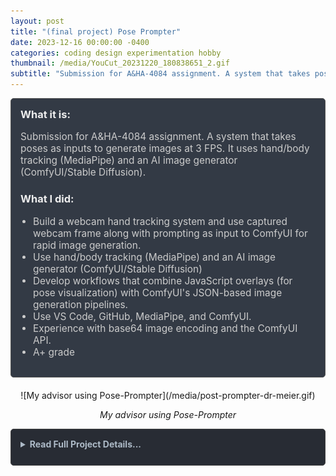 ```yaml
---
layout: post
title: "(final project) Pose Prompter"
date: 2023-12-16 00:00:00 -0400
categories: coding design experimentation hobby
thumbnail: /media/YouCut_20231220_180838651_2.gif
subtitle: "Submission for A&HA-4084 assignment. A system that takes poses as inputs to generate images at 3 FPS. It uses hand/body tracking (MediaPipe) and an AI image generator (ComfyUI/Stable Diffusion)."
---
```


<div style="padding: 15px; border: 1px solid #555; border-radius: 5px; margin-bottom: 20px; background-color: #333a45;">
  <h3 style="margin-top: 0; color: #eee;">What it is:</h3>
  <p style="font-size: 1.1em; color: #ccc;">Submission for A&HA-4084 assignment. A system that takes poses as inputs to generate images at 3 FPS. It uses hand/body tracking (MediaPipe) and an AI image generator (ComfyUI/Stable Diffusion).</p>
  
  <h3 style="color: #eee;">What I did:</h3>
  <ul style="font-size: 1.1em; list-style-type: disc; padding-left: 20px; color: #ccc;">
    <li>Build a webcam hand tracking system and use captured webcam frame along with prompting as input to ComfyUI for rapid image generation.</li>
    <li>Use hand/body tracking (MediaPipe) and an AI image generator (ComfyUI/Stable Diffusion)</li>
    <li>Develop workflows that combine JavaScript overlays (for pose visualization) with ComfyUI's JSON-based image generation pipelines.</li>
    <li>Use VS Code, GitHub, MediaPipe, and ComfyUI.</li>
    <li>Experience with base64 image encoding and the ComfyUI API.</li>
    <li>A+ grade</li>
  </ul>
</div>

<div style="text-align: center;" markdown="1">
  ![My advisor using Pose-Prompter](/media/post-prompter-dr-meier.gif)
  <p><em>My advisor using Pose-Prompter</em></p>
</div>

<details style="margin-bottom: 20px; background-color: #282c34; padding: 15px; border-radius: 5px; border: 1px solid #444;">
<summary style="cursor: pointer; font-weight: bold; color: #adbac7; margin-bottom: 10px;">Read Full Project Details...</summary>
<div markdown="1">

---

*This blog post is submission for final project for A&HA-4084 at Teachers College*

---

This is a pose prompter machine. It displays a generated image that is prompted by a text prompt and a user's pose in front of a webcam. It is a combination of real-time hand tracking with automated image generation. It is a novel way of prompting for AI image generation. The system operates in two components: 'app_camera.py' and 'index-camera.html' are focused on real-time hand tracking, while 'app.py' and 'index.html' send and receive data from the image generator. The flagship workflow is a moon above a beach horizon with aurora borealis.

I used several applications and platforms to make this project:

- GPT4: writing code and software walkthrough
- VS Code: writing code and file management
- Github: software and asking for advice 
- MediaPipe: body tracking
- ComfyUI: image generating software (a version of Stable Diffusion)

*note: I refer to ComfyUI as 'ComfyUI' even when not referring to the user interface component of ComfyUI. It seems to be the convention in the community.

## Code

All code for this project is available on GitHub at [https://github.com/mkg2145/pose-prompter](https://github.com/mkg2145/pose-prompter)

The project is made up of two components, the camera component that captures a screenshot of the JavaScript overlay, and the image generation component that uses that screenshot as an input for the image generator (ComfyUI) and displays the output image on a webUI.

## Camera component: 'app_camera.py' and 'index-camera.html'

![First Experiment](/media/YouCut_20231220_180838651_2.gif)

The first component of this project are two files: 'app_camera.py' and 'index-camera.html'. Together they display the webcam, use MediaPipe for hand tracking, apply a JavaScript overlay of circles on the detected hand areas, and capture a screenshot every 200ms. The screenshots are saved to a directory for immediate use by 'app.py'.

## Image generation component: 'app.py' and 'index.html'

![Second Experiment](/media/YouCut_20231220_180953056_2.gif)

The second component feeds the screenshots (generated by the first component) along with a text prompt into ComfyUI (image generator) to generate and display an image onto a simple webUI at the rate of about 3 images per second.

'app.py' monitors the screenshot-save directory on my PC for the newest file. We want the generated image to reflect the user's real-time pose, so we need to send the latest screenshot to ComfyUI. I am familiar with monitoring folders for their latest file with Python, as I used this technique for my [voice-to-notion app (April 2023)](https://yurigushiken.com/2023/04/11/voice-to-notion-python-app/).

## Workflows

Workflows are a combination of JSON files made with ComfyUI's point/click/drag user interface as well as the JavaScript overlay from 'app_camera.py' and 'index-camera.html'. They are designed to work together. In this showcase example of a planet in the galaxy, 'app_camera.py' and 'index-camera.html' create circles that will represent planets, and the JSON file includes the text prompt and input image (screenshot).

To make the JSON file, we assemble our image generator by connecting nodes within ComfyUI. Once complete, we export the workflow as a JSON file which will be used by 'app.py'.

![First Experiment](/media/Screenshot-2023-12-16-142939.png)
*first experiment*

![Output Images in Directory](/media/capturemoon.png)
*output images in directory*

![Early Results](/media/generates-moons-in-place.png)
*early results*

<video width="640" height="360" controls>
  <source src="/media/YouCut_20231219_215001809.mp4" type="video/mp4">
  Your browser does not support the video tag.
</video>
*Workflow – Moon over horizon*

<video width="640" height="360" controls>
  <source src="/media/YouCut_20231219_222700984_1.mp4" type="video/mp4">
  Your browser does not support the video tag.
</video>
*Workflow – A being in the universe*

<video width="640" height="360" controls>
  <source src="/media/YouCut_20231219_223437317.mp4" type="video/mp4">
  Your browser does not support the video tag.
</video>
*Workflow – Two planets in a cloudy universe*

## Inspiration – release of SDXL Turbo

I was inspired and enabled to generate images in near-real-time by the release of [SDXL Turbo](https://huggingface.co/stabilityai/sdxl-turbo) (28 Nov, 2023), which is a fast text-to-image model compared to standard models (~300ms per generation vs. ~6 seconds). In reaction to the release of SDXL Turbo, my friends and I had a conversation about what would be faster than 'text-to-image', since generating at 3 images per second is faster than my ability to type a new input. Someone jokingly suggested "thought-to-image". With this app using a version of 'pose-to-image', we've found some middle ground.

## Experience gained

- VS Code – Managing project in coding software
- GitHub – Asked and received help from GitHub repository owner
- Encoding – Learned about base64 image encoding
- ComfyUI – Learned to use ComfyUI in code! This is a personal achievement!

![Microsoft VS Code](/media/vscode-2048x1109.png)
*Microsoft VS Code, with built-in file explorer, built-in terminal for test-runs, and built-in AI assistant "Co-Pilot"*

![GitHub Issues](/media/github-issues-2048x1265.png)
*This GitHub 'issues' page helped me with the API. It explains sending and receiving images with ComfyUI. Sending requires encoding to base64 and receiving involves decoding the output image.*

![Issue #1](/media/Screenshot-2023-12-19-224954-2048x1314.png)
*Issue #1: My first help request with the repository owner. I was not decoding the image from ComfyUI API properly.*

![Issue #2](/media/github-issue2-2048x1585.png)
*Issue #2: I was attempting to encode two images into one ComfyuI input node. Solution – each image gets its own node.*

![Handle Generate Image](/media/handle_generate_image-2048x1579.png)
*The most difficult part of the code: encoding image to base64 and sending to ComfyUI. I was stuck for days without progress.*

![Monitoring a Directory for the Latest Image](/media/function-latest-image.png)
*Monitoring a directory for the latest image. This is the same function I used my April 2023 application 'voice-to-notion' – posted on my blog and GitHub page (mkg2145)*

![Basic Workflow](/media/basic-workflow-2048x1453.png)
*The user interface of ComfyUI. This is a visual representation of the JSON file (prompt) that 'app.py' sends to ComfyUI. I used two new nodes for this project: "load image Base-64" and "save image Base-64.*

![Perfecting the Prompt](/media/perfectingtheprompt.png)
*Testing workflows – adjusting settings, prompts, and input images and swapping nodes*

## Demonstrations

<video width="640" height="360" controls>
  <source src="/media/app_camera-screen-recording.mp4" type="video/mp4">
  Your browser does not support the video tag.
</video>
*Early test – 'app_camera.py'*

<video width="640" height="360" controls>
  <source src="/media/20231212_155001_1.mp4" type="video/mp4">
  Your browser does not support the video tag.
</video>
*A professor using the app*

<video width="640" height="360" controls>
  <source src="/media/20231212_175902.mp4" type="video/mp4">
  Your browser does not support the video tag.
</video>
*Testing the app in class*

<video width="640" height="360" controls>
  <source src="/media/20231219_201021_1.mp4" type="video/mp4">
  Your browser does not support the video tag.
</video>
*Using the app with friends in Social Work library*

## Links

- ComfyUI – Image generator: [https://github.com/comfyanonymous/ComfyUI](https://github.com/comfyanonymous/ComfyUI)
- SDXL Turbo install guide and demonstration: [https://www.youtube.com/watch?v=e-dqCHaI4U8&t=84s&pp=ygUKc2R4bCB0dXJibw==](https://www.youtube.com/watch?v=e-dqCHaI4U8&t=84s&pp=ygUKc2R4bCB0dXJibw==)
- GPT4 – Coding assistant: [https://chat.openai.com/](https://chat.openai.com/)
- Visual Studio Code – Coding software with GitHub Copilot: [https://code.visualstudio.com/](https://code.visualstudio.com/)

## Scratched projects (projects started, but aborted)

Newsguesser – Game to guess the news. User is presented with an image of a story in the news and tries to guess the headline. The image presented is generated by image generator with input prompt as a headline and subheading of a news story. An AI compares the user's guess and the actual headline and gives a score.

Rewind Time Machine – Revisit specific days in the past. User selects day on calendar. The UI shows

</div>
</details>

